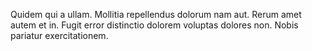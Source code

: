 Quidem qui a ullam. Mollitia repellendus dolorum nam aut. Rerum amet autem et in. Fugit error distinctio dolorem voluptas dolores non. Nobis pariatur exercitationem.